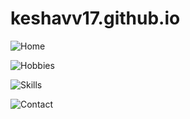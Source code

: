 # keshavv17.github.io
![Home](https://user-images.githubusercontent.com/92216964/151670556-727b069e-c3c0-48b2-a4d2-61ba342c2729.png)

![Hobbies](https://user-images.githubusercontent.com/92216964/151670731-b01f8f67-7fa5-4df7-8a68-3f2e69069cf6.png)

![Skills](https://user-images.githubusercontent.com/92216964/151670748-9844af67-9962-4c64-bf2d-4f85a87479f3.png)

![Contact](https://user-images.githubusercontent.com/92216964/151670754-e1af84da-f7f3-4715-aed6-0b38fe83efc2.png)

